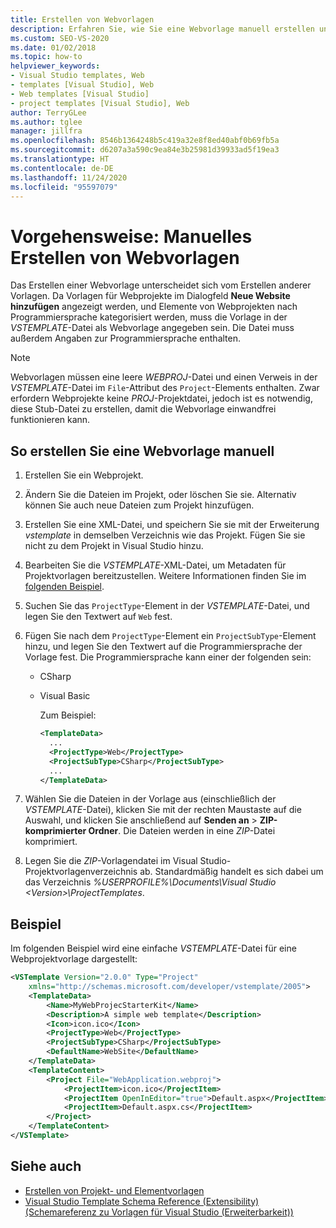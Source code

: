 ```yaml
---
title: Erstellen von Webvorlagen
description: Erfahren Sie, wie Sie eine Webvorlage manuell erstellen und die Programmiersprache identifizieren, die von der Vorlage verwendet wird.
ms.custom: SEO-VS-2020
ms.date: 01/02/2018
ms.topic: how-to
helpviewer_keywords:
- Visual Studio templates, Web
- templates [Visual Studio], Web
- Web templates [Visual Studio]
- project templates [Visual Studio], Web
author: TerryGLee
ms.author: tglee
manager: jillfra
ms.openlocfilehash: 8546b1364248b5c419a32e8f8ed40abf0b69fb5a
ms.sourcegitcommit: d6207a3a590c9ea84e3b25981d39933ad5f19ea3
ms.translationtype: HT
ms.contentlocale: de-DE
ms.lasthandoff: 11/24/2020
ms.locfileid: "95597079"
---
```

# <a name="how-to-manually-create-web-templates"></a>Vorgehensweise: Manuelles Erstellen von Webvorlagen

Das Erstellen einer Webvorlage unterscheidet sich vom Erstellen anderer Vorlagen. Da Vorlagen für Webprojekte im Dialogfeld **Neue Website hinzufügen** angezeigt werden, und Elemente von Webprojekten nach Programmiersprache kategorisiert werden, muss die Vorlage in der *VSTEMPLATE*-Datei als Webvorlage angegeben sein. Die Datei muss außerdem Angaben zur Programmiersprache enthalten.

> [!NOTE]
> Webvorlagen müssen eine leere *WEBPROJ*-Datei und einen Verweis in der *VSTEMPLATE*-Datei im `File`-Attribut des `Project`-Elements enthalten. Zwar erfordern Webprojekte keine *PROJ*-Projektdatei, jedoch ist es notwendig, diese Stub-Datei zu erstellen, damit die Webvorlage einwandfrei funktionieren kann.

## <a name="to-manually-create-a-web-template"></a>So erstellen Sie eine Webvorlage manuell

1. Erstellen Sie ein Webprojekt.

2. Ändern Sie die Dateien im Projekt, oder löschen Sie sie. Alternativ können Sie auch neue Dateien zum Projekt hinzufügen.

3. Erstellen Sie eine XML-Datei, und speichern Sie sie mit der Erweiterung *vstemplate* in demselben Verzeichnis wie das Projekt. Fügen Sie sie nicht zu dem Projekt in Visual Studio hinzu.

4. Bearbeiten Sie die *VSTEMPLATE*-XML-Datei, um Metadaten für Projektvorlagen bereitzustellen. Weitere Informationen finden Sie im [folgenden Beispiel](#example).

5. Suchen Sie das `ProjectType`-Element in der *VSTEMPLATE*-Datei, und legen Sie den Textwert auf `Web` fest.

6. Fügen Sie nach dem `ProjectType`-Element ein `ProjectSubType`-Element hinzu, und legen Sie den Textwert auf die Programmiersprache der Vorlage fest. Die Programmiersprache kann einer der folgenden sein:

   - CSharp
   - Visual Basic

     Zum Beispiel:

     ```xml
     <TemplateData>
       ...
       <ProjectType>Web</ProjectType>
       <ProjectSubType>CSharp</ProjectSubType>
       ...
     </TemplateData>
     ```

7. Wählen Sie die Dateien in der Vorlage aus (einschließlich der *VSTEMPLATE*-Datei), klicken Sie mit der rechten Maustaste auf die Auswahl, und klicken Sie anschließend auf **Senden an** > **ZIP-komprimierter Ordner**. Die Dateien werden in eine *ZIP*-Datei komprimiert.

8. Legen Sie die *ZIP*-Vorlagendatei im Visual Studio-Projektvorlagenverzeichnis ab. Standardmäßig handelt es sich dabei um das Verzeichnis *%USERPROFILE%\Documents\Visual Studio \<Version\>\ProjectTemplates*.

## <a name="example"></a>Beispiel

Im folgenden Beispiel wird eine einfache *VSTEMPLATE*-Datei für eine Webprojektvorlage dargestellt:

```xml
<VSTemplate Version="2.0.0" Type="Project"
    xmlns="http://schemas.microsoft.com/developer/vstemplate/2005">
    <TemplateData>
        <Name>MyWebProjecStarterKit</Name>
        <Description>A simple web template</Description>
        <Icon>icon.ico</Icon>
        <ProjectType>Web</ProjectType>
        <ProjectSubType>CSharp</ProjectSubType>
        <DefaultName>WebSite</DefaultName>
    </TemplateData>
    <TemplateContent>
        <Project File="WebApplication.webproj">
            <ProjectItem>icon.ico</ProjectItem>
            <ProjectItem OpenInEditor="true">Default.aspx</ProjectItem>
            <ProjectItem>Default.aspx.cs</ProjectItem>
        </Project>
    </TemplateContent>
</VSTemplate>
```

## <a name="see-also"></a>Siehe auch

- [Erstellen von Projekt- und Elementvorlagen](../ide/creating-project-and-item-templates.md)
- [Visual Studio Template Schema Reference (Extensibility) (Schemareferenz zu Vorlagen für Visual Studio (Erweiterbarkeit))](../extensibility/visual-studio-template-schema-reference.md)

